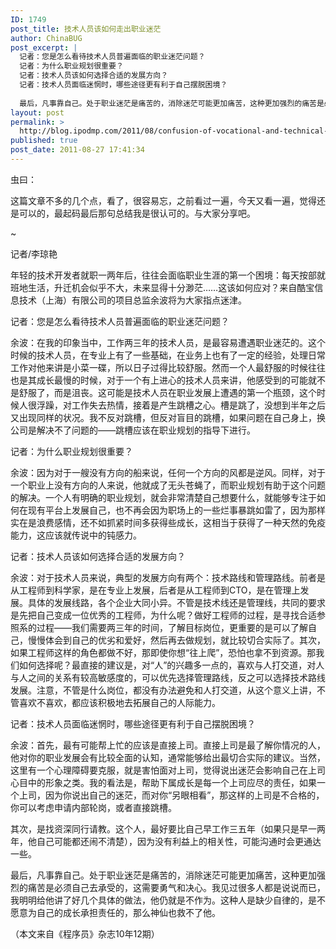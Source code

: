 ```yaml
---
ID: 1749
post_title: 技术人员该如何走出职业迷茫
author: ChinaBUG
post_excerpt: |
  记者：您是怎么看待技术人员普遍面临的职业迷茫问题？
  记者：为什么职业规划很重要？
  记者：技术人员该如何选择合适的发展方向？
  记者：技术人员面临迷惘时，哪些途径更有利于自己摆脱困境？
  
  最后，凡事靠自己。处于职业迷茫是痛苦的，消除迷茫可能更加痛苦，这种更加强烈的痛苦是必须自己去承受的，这需要勇气和决心。我见过很多人都是说说而已，我明明给他讲了好几个具体的做法，他仍就是不作为。这种人是缺少自律的，是不愿意为自己的成长承担责任的，那么神仙也救不了他。
layout: post
permalink: >
  http://blog.ipodmp.com/2011/08/confusion-of-vocational-and-technical-personnel-gairuhezou.html
published: true
post_date: 2011-08-27 17:41:34
---
```

虫曰：

这篇文章不多的几个点，看了，很容易忘，之前看过一遍，今天又看一遍，觉得还是可以的，最起码最后那句总结我是很认可的。与大家分享吧。

~

记者/李琼艳

年轻的技术开发者就职一两年后，往往会面临职业生涯的第一个困境：每天按部就班地生活，升迁机会似乎不大，未来显得十分渺茫……这该如何应对？来自酷宝信息技术（上海）有限公司的项目总监余波将为大家指点迷津。

记者：您是怎么看待技术人员普遍面临的职业迷茫问题？

余波：在我的印象当中，工作两三年的技术人员，是最容易遭遇职业迷茫的。这个时候的技术人员，在专业上有了一些基础，在业务上也有了一定的经验，处理日常工作对他来讲是小菜一碟，所以日子过得比较舒服。然而一个人最舒服的时候往往也是其成长最慢的时候，对于一个有上进心的技术人员来讲，他感受到的可能就不是舒服了，而是沮丧。这可能是技术人员在职业发展上遭遇的第一个瓶颈，这个时候人很浮躁，对工作失去热情，接着是产生跳槽之心。槽是跳了，没想到半年之后又出现同样的状况。我不反对跳槽，但反对盲目的跳槽，如果问题在自己身上，换公司是解决不了问题的——跳槽应该在职业规划的指导下进行。

记者：为什么职业规划很重要？

余波：因为对于一艘没有方向的船来说，任何一个方向的风都是逆风。同样，对于一个职业上没有方向的人来说，他就成了无头苍蝇了，而职业规划有助于这个问题的解决。一个人有明确的职业规划，就会非常清楚自己想要什么，就能够专注于如何在现有平台上发展自己，也不再会因为职场上的一些烂事暴跳如雷了，因为那样实在是浪费感情，还不如抓紧时间多获得些成长，这相当于获得了一种天然的免疫能力，这应该就传说中的钝感力。

记者：技术人员该如何选择合适的发展方向？

余波：对于技术人员来说，典型的发展方向有两个：技术路线和管理路线。前者是从工程师到科学家，是在专业上发展，后者是从工程师到CTO，是在管理上发展。具体的发展线路，各个企业大同小异。不管是技术线还是管理线，共同的要求是先把自己变成一位优秀的工程师，为什么呢？做好工程师的过程，是寻找合适参照系的过程——我们需要两三年的时间，了解目标岗位，更重要的是可以了解自己，慢慢体会到自己的优劣和爱好，然后再去做规划，就比较切合实际了。其次，如果工程师这样的角色都做不好，那即使你想“往上爬”，恐怕也拿不到资源。那我们如何选择呢？最直接的建议是，对“人”的兴趣多一点的，喜欢与人打交道，对人与人之间的关系有较高敏感度的，可以优先选择管理路线，反之可以选择技术路线发展。注意，不管是什么岗位，都没有办法避免和人打交道，从这个意义上讲，不管喜欢不喜欢，都应该积极地去拓展自己的人际能力。

记者：技术人员面临迷惘时，哪些途径更有利于自己摆脱困境？

余波：首先，最有可能帮上忙的应该是直接上司。直接上司是最了解你情况的人，他对你的职业发展会有比较全面的认知，通常能够给出最切合实际的建议。当然，这里有一个心理障碍要克服，就是害怕面对上司，觉得说出迷茫会影响自己在上司心目中的形象之类。我的看法是，帮助下属成长是每一个上司应尽的责任，如果一个上司，因为你说出自己的迷茫，而对你“另眼相看”，那这样的上司是不合格的，你可以考虑申请内部轮岗，或者直接跳槽。

其次，是找资深同行请教。这个人，最好要比自己早工作三五年（如果只是早一两年，他自己可能都还闹不清楚），因为没有利益上的相关性，可能沟通时会更通达一些。

最后，凡事靠自己。处于职业迷茫是痛苦的，消除迷茫可能更加痛苦，这种更加强烈的痛苦是必须自己去承受的，这需要勇气和决心。我见过很多人都是说说而已，我明明给他讲了好几个具体的做法，他仍就是不作为。这种人是缺少自律的，是不愿意为自己的成长承担责任的，那么神仙也救不了他。

（本文来自《程序员》杂志10年12期）